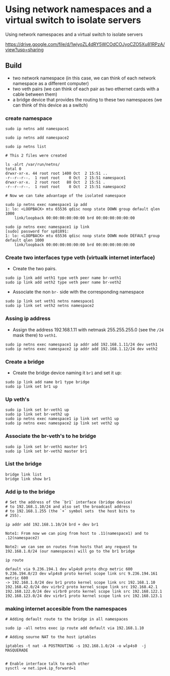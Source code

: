 
# Using network namespaces and a virtual switch to isolate servers

Using network namespaces and a virtual switch to isolate servers

https://drive.google.com/file/d/1wjyoZL4dRY5WCOdCOJyoCZO5Xu81RPzA/view?usp=sharing


## Build

- two network namespace (in this case, we can think of each network namespace as a different computer)
- two veth pairs (we can think of each pair as two ethernet cards with a cable between them)
- a bridge device that provides the routing to these two namespaces (we can think of this device as a switch)

### create namespace
```
sudo ip netns add namespace1

sudo ip netns add namespace2

sudo ip netns list

# This 2 files were created

ls -alrt /var/run/netns/
total 0
drwxr-xr-x. 44 root root 1400 Oct  2 15:51 ..
-r--r--r--.  1 root root    0 Oct  2 15:51 namespace1
drwxr-xr-x.  2 root root   80 Oct  2 15:51 .
-r--r--r--.  1 root root    0 Oct  2 15:51 namespace2

# Now we can take advantage of the isolated namespace

sudo ip netns exec namespace1 ip add
1: lo: <LOOPBACK> mtu 65536 qdisc noop state DOWN group default qlen 1000
    link/loopback 00:00:00:00:00:00 brd 00:00:00:00:00:00
    
sudo ip netns exec namespace1 ip link
[sudo] password for sp81891: 
1: lo: <LOOPBACK> mtu 65536 qdisc noop state DOWN mode DEFAULT group default qlen 1000
    link/loopback 00:00:00:00:00:00 brd 00:00:00:00:00:00

```

### Create two interfaces type veth (virtualk internet interface)

- Create the two pairs.
```
sudo ip link add veth1 type veth peer name br-veth1
sudo ip link add veth2 type veth peer name br-veth2

```

- Associate the non `br-` side with the corresponding namespace

```
sudo ip link set veth1 netns namespace1
sudo ip link set veth2 netns namespace2
```
### Assing ip address

- Assign the address 192.168.1.11 with netmask 255.255.255.0 (see the `/24` mask there) to `veth1`.

```
sudo ip netns exec namespace1 ip addr add 192.168.1.11/24 dev veth1
sudo ip netns exec namespace2 ip addr add 192.168.1.12/24 dev veth2
```
### Create a bridge

- Create the bridge device naming it `br1` and set it up:

```
sudo ip link add name br1 type bridge
sudo ip link set br1 up
```

### Up veth's

```
sudo ip link set br-veth1 up
sudo ip link set br-veth2 up
sudo ip netns exec namespace1 ip link set veth1 up
sudo ip netns exec namespace2 ip link set veth2 up
```

### Associate the br-veth's to he bridge

```
sudo ip link set br-veth1 master br1
sudo ip link set br-veth2 master br1

```

### List the bridge

```
bridge link list
bridge link show br1
```

### Add ip to the bridge

```
# Set the address of the `br1` interface (bridge device)
# to 192.168.1.10/24 and also set the broadcast address
# to 192.168.1.255 (the `+` symbol sets  the host bits to
# 255).

ip addr add 192.168.1.10/24 brd + dev br1

Note1: From now we can ping from host to .11(namespace1) and to .12(namespace2)

Note2: we can see on routes from hosts that any request to 192.168.1.0/24 (our namespaces) will go to the br1 bridge

ip route

default via 9.236.194.1 dev wlp4s0 proto dhcp metric 600 
9.236.194.0/23 dev wlp4s0 proto kernel scope link src 9.236.194.161 metric 600 
-> 192.168.1.0/24 dev br1 proto kernel scope link src 192.168.1.10 
192.168.42.0/24 dev virbr2 proto kernel scope link src 192.168.42.1 
192.168.122.0/24 dev virbr0 proto kernel scope link src 192.168.122.1 
192.168.123.0/24 dev virbr1 proto kernel scope link src 192.168.123.1 
```

### making internet accesible from the namespaces
```
# Adding default route to the bridge in all namespaces

sudo ip -all netns exec ip route add default via 192.168.1.10

# Adding sourne NAT to the host iptables

iptables -t nat -A POSTROUTING -s 192.168.1.0/24 -o wlp4s0  -j MASQUERADE
        

# Enable interface talk to each other
sysctl -w net.ipv4.ip_forward=1

```
